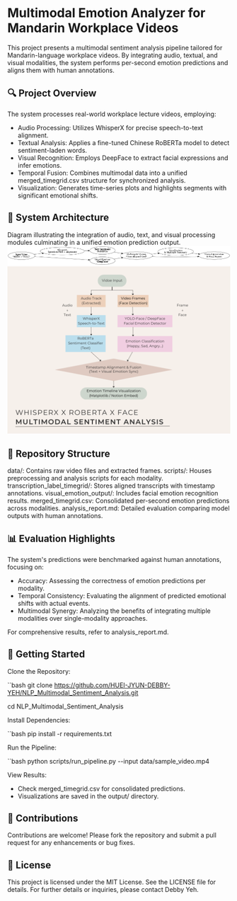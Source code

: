 # Multimodal Emotion Analyzer for Mandarin Workplace Videos
This project presents a multimodal sentiment analysis pipeline tailored for Mandarin-language workplace videos. By integrating audio, textual, and visual modalities, the system performs per-second emotion predictions and aligns them with human annotations.

## 🔍 Project Overview
The system processes real-world workplace lecture videos, employing:
- Audio Processing: Utilizes WhisperX for precise speech-to-text alignment.
- Textual Analysis: Applies a fine-tuned Chinese RoBERTa model to detect sentiment-laden words.
- Visual Recognition: Employs DeepFace to extract facial expressions and infer emotions.
- Temporal Fusion: Combines multimodal data into a unified merged_timegrid.csv structure for synchronized analysis.
- Visualization: Generates time-series plots and highlights segments with significant emotional shifts.

## 🧠 System Architecture
Diagram illustrating the integration of audio, text, and visual processing modules culminating in a unified emotion prediction output.
![Multimodal Pipeline](./multimodal_emotion_pipeline_clean.png)
![Architecture Diagram](./multimodal_sentiment_analysis.png)

## 📁 Repository Structure
data/: Contains raw video files and extracted frames.
scripts/: Houses preprocessing and analysis scripts for each modality.
transcription_label_timegrid/: Stores aligned transcripts with timestamp annotations.
visual_emotion_output/: Includes facial emotion recognition results.
merged_timegrid.csv: Consolidated per-second emotion predictions across modalities.
analysis_report.md: Detailed evaluation comparing model outputs with human annotations.

## 📊 Evaluation Highlights
The system's predictions were benchmarked against human annotations, focusing on:
- Accuracy: Assessing the correctness of emotion predictions per modality.
- Temporal Consistency: Evaluating the alignment of predicted emotional shifts with actual events.
- Multimodal Synergy: Analyzing the benefits of integrating multiple modalities over single-modality approaches.

For comprehensive results, refer to analysis_report.md.

## 🚀 Getting Started
Clone the Repository:

``bash
git clone https://github.com/HUEI-JYUN-DEBBY-YEH/NLP_Multimodal_Sentiment_Analysis.git

cd NLP_Multimodal_Sentiment_Analysis

Install Dependencies:

``bash
pip install -r requirements.txt

Run the Pipeline:

``bash
python scripts/run_pipeline.py --input data/sample_video.mp4

View Results:
- Check merged_timegrid.csv for consolidated predictions.
- Visualizations are saved in the output/ directory.

## 🤝 Contributions
Contributions are welcome! Please fork the repository and submit a pull request for any enhancements or bug fixes.

## 📄 License
This project is licensed under the MIT License. See the LICENSE file for details.
For further details or inquiries, please contact Debby Yeh.
